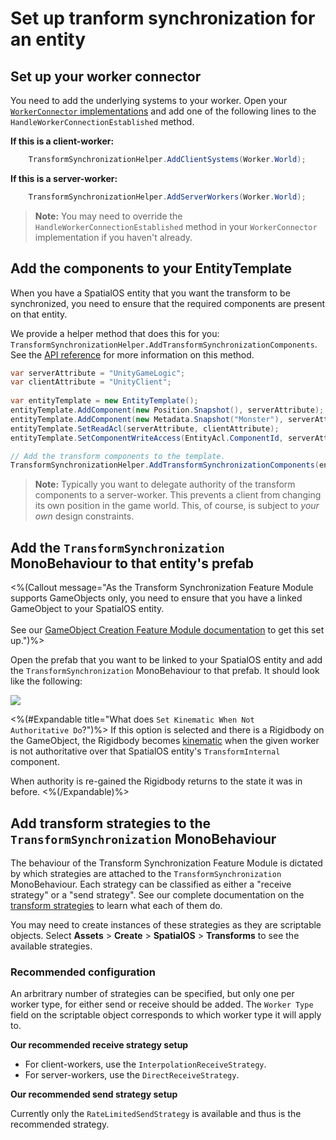 # Set up tranform synchronization for an entity

## Set up your worker connector

You need to add the underlying systems to your worker. Open your [`WorkerConnector` implementations]({{urlRoot}}/reference/workflows/monobehaviour/creating-workers) and add one of the following lines to the `HandleWorkerConnectionEstablished` method.

**If this is a client-worker:**

```csharp
    TransformSynchronizationHelper.AddClientSystems(Worker.World);
```

**If this is a server-worker:**

```csharp
    TransformSynchronizationHelper.AddServerWorkers(Worker.World);
```

> **Note:** You may need to override the `HandleWorkerConnectionEstablished` method in your `WorkerConnector` implementation if you haven't already.

## Add the components to your EntityTemplate

When you have a SpatialOS entity that you want the transform to be synchronized, you need to ensure that the required components are present on that entity.

We provide a helper method that does this for you: `TransformSynchronizationHelper.AddTransformSynchronizationComponents`. See the [API reference]({{urlRoot}}/api/transform-synchronization/transform-synchronization-helper) for more information on this method.

```csharp
var serverAttribute = "UnityGameLogic";
var clientAttribute = "UnityClient";
 
var entityTemplate = new EntityTemplate();
entityTemplate.AddComponent(new Position.Snapshot(), serverAttribute);
entityTemplate.AddComponent(new Metadata.Snapshot("Monster"), serverAttribute);
entityTemplate.SetReadAcl(serverAttribute, clientAttribute);
entityTemplate.SetComponentWriteAccess(EntityAcl.ComponentId, serverAttribute);

// Add the transform components to the template.
TransformSynchronizationHelper.AddTransformSynchronizationComponents(entityTemplate, serverAttribute);
```

> **Note:** Typically you want to delegate authority of the transform components to a server-worker. This prevents a client from changing its own position in the game world. This, of course, is subject to _your own_ design constraints.

## Add the `TransformSynchronization` MonoBehaviour to that entity's prefab

<%(Callout message="As the Transform Synchronization Feature Module supports GameObjects only, you need to ensure that you have a linked GameObject to your SpatialOS entity.<br/><br/>See our [GameObject Creation Feature Module documentation]({{urlRoot}}/modules/game-object-creation/overview) to get this set up.")%>

Open the prefab that you want to be linked to your SpatialOS entity and add the `TransformSynchronization` MonoBehaviour to that prefab. It should look like the following:

![]({{assetRoot}}assets/image-transform-feature-module-md-0.png)

<%(#Expandable title="What does <code>Set Kinematic When Not Authoritative Do</code>?")%>
If this option is selected and there is a Rigidbody on the GameObject, the Rigidbody becomes [kinematic](https://docs.unity3d.com/Manual/Glossary.html#kinematics) when the given worker is not authoritative over that SpatialOS entity's `TransformInternal` component.

When authority is re-gained the Rigidbody returns to the state it was in before.
<%(/Expandable)%>

## Add transform strategies to the `TransformSynchronization` MonoBehaviour

The behaviour of the Transform Synchronization Feature Module is dictated by which strategies are attached to the `TransformSynchronization` MonoBehaviour. Each strategy can be classified as either a "receive strategy" or a "send strategy". See our complete documentation on the [transform strategies]({{urlRoot}}/modules/transform-sync/strategies) to learn what each of them do.

You may need to create instances of these strategies as they are scriptable objects. Select **Assets** > **Create** > **SpatialOS** > **Transforms** to see the available strategies.

### Recommended configuration

An arbritrary number of strategies can be specified, but only one per worker type, for either send or receive should be added. The `Worker Type` field on the scriptable object corresponds to which worker type it will apply to.

**Our recommended receive strategy setup**

* For client-workers, use the `InterpolationReceiveStrategy`.
* For server-workers, use the `DirectReceiveStrategy`.

**Our recommended send strategy setup**

Currently only the `RateLimitedSendStrategy` is available and thus is the recommended strategy.